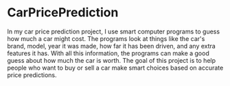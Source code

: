 # CarPricePrediction

In my car price prediction project, I use smart computer programs to guess how much a car might cost. The programs look at things like the car's brand, model, year it was made, how far it has been driven, and any extra features it has. With all this information, the programs can make a good guess about how much the car is worth. The goal of this project is to help people who want to buy or sell a car make smart choices based on accurate price predictions.
